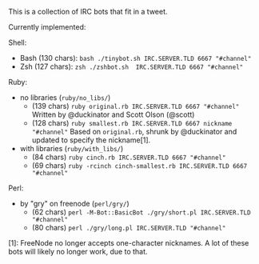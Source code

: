 This is a collection of IRC bots that fit in a tweet.

Currently implemented:

Shell:

* Bash (130 chars): `bash ./tinybot.sh IRC.SERVER.TLD 6667 "#channel"`
* Zsh  (127 chars): `zsh ./zshbot.sh  IRC.SERVER.TLD 6667 "#channel"`

Ruby:

* no libraries (`ruby/no_libs/`)
  * (139 chars) `ruby original.rb IRC.SERVER.TLD 6667 "#channel"`
    Written by @duckinator and Scott Olson (@scott)
  * (128 chars) `ruby smallest.rb IRC.SERVER.TLD 6667 nickname "#channel"`
    Based on `original.rb`, shrunk by @duckinator and updated to specify the nickname\[1].
* with libraries (`ruby/with_libs/`)
  * (84 chars)  `ruby cinch.rb IRC.SERVER.TLD 6667 "#channel"`
  * (69 chars)  `ruby -rcinch cinch-smallest.rb IRC.SERVER.TLD 6667 "#channel"`


Perl:

* by "gry" on freenode (`perl/gry/`)
  * (62 chars)  `perl -M-Bot::BasicBot ./gry/short.pl IRC.SERVER.TLD "#channel"`
  * (80 chars)  `perl ./gry/long.pl IRC.SERVER.TLD "#channel"`


\[1]: FreeNode no longer accepts one-character nicknames. A lot of these bots will likely no longer work, due to that.
